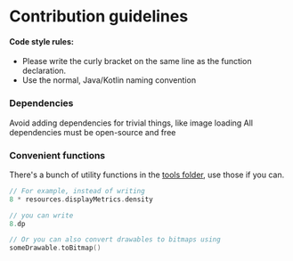 # Contribution guidelines

#### Code style rules:
- Please write the curly bracket on the same line as the function declaration.
- Use the normal, Java/Kotlin naming convention

### Dependencies

Avoid adding dependencies for trivial things, like image loading
All dependencies must be open-source and free

### Convenient functions

There's a bunch of utility functions in the [tools folder](app/src/main/java/posidon/launcher/tools), use those if you can.

```kotlin
// For example, instead of writing
8 * resources.displayMetrics.density

// you can write
8.dp

// Or you can also convert drawables to bitmaps using
someDrawable.toBitmap()
```
